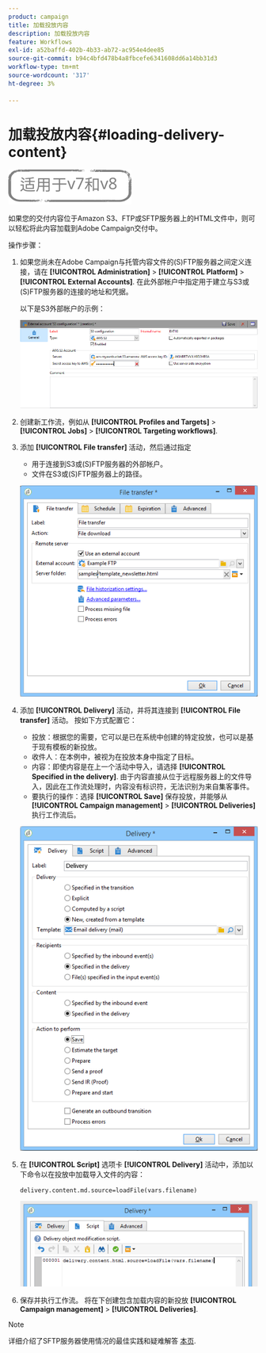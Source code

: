 ```yaml
---
product: campaign
title: 加载投放内容
description: 加载投放内容
feature: Workflows
exl-id: a52baffd-402b-4b33-ab72-ac954e4dee85
source-git-commit: b94c4bfd478b4a8fbcefe6341608dd6a14bb31d3
workflow-type: tm+mt
source-wordcount: '317'
ht-degree: 3%

---
```


# 加载投放内容{#loading-delivery-content}

![](../../assets/common.svg)

如果您的交付内容位于Amazon S3、FTP或SFTP服务器上的HTML文件中，则可以轻松将此内容加载到Adobe Campaign交付中。

操作步骤：

1. 如果您尚未在Adobe Campaign与托管内容文件的(S)FTP服务器之间定义连接，请在 **[!UICONTROL Administration]** > **[!UICONTROL Platform]** > **[!UICONTROL External Accounts]**. 在此外部帐户中指定用于建立与S3或(S)FTP服务器的连接的地址和凭据。

   以下是S3外部帐户的示例：

   ![](assets/delivery_loadcontent_filetransfertexamples3.png)

1. 创建新工作流，例如从 **[!UICONTROL Profiles and Targets]** > **[!UICONTROL Jobs]** > **[!UICONTROL Targeting workflows]**.
1. 添加 **[!UICONTROL File transfer]** 活动，然后通过指定

   * 用于连接到S3或(S)FTP服务器的外部帐户。
   * 文件在S3或(S)FTP服务器上的路径。

   ![](assets/delivery_loadcontent_filetransfertexample.png)

1. 添加 **[!UICONTROL Delivery]** 活动，并将其连接到 **[!UICONTROL File transfer]** 活动。 按如下方式配置它：

   * 投放：根据您的需要，它可以是已在系统中创建的特定投放，也可以是基于现有模板的新投放。
   * 收件人：在本例中，被视为在投放本身中指定了目标。
   * 内容：即使内容是在上一个活动中导入，请选择 **[!UICONTROL Specified in the delivery]**. 由于内容直接从位于远程服务器上的文件导入，因此在工作流处理时，内容没有标识符，无法识别为来自集客事件。
   * 要执行的操作：选择 **[!UICONTROL Save]** 保存投放，并能够从 **[!UICONTROL Campaign management]** > **[!UICONTROL Deliveries]** 执行工作流后。

   ![](assets/delivery_loadcontent_activityexample.png)

1. 在 **[!UICONTROL Script]** 选项卡 **[!UICONTROL Delivery]** 活动中，添加以下命令以在投放中加载导入文件的内容：

   ```
   delivery.content.md.source=loadFile(vars.filename)
   ```

   ![](assets/delivery_loadcontent_script.png)

1. 保存并执行工作流。 将在下创建包含加载内容的新投放 **[!UICONTROL Campaign management]** > **[!UICONTROL Deliveries]**.

>[!NOTE]
>
>详细介绍了SFTP服务器使用情况的最佳实践和疑难解答 [本页](../../platform/using/sftp-server-usage.md).
